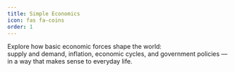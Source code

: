 ```yaml
---
title: Simple Economics
icon: fas fa-coins
order: 1
---
```


Explore how basic economic forces shape the world:  
supply and demand, inflation, economic cycles, and government policies — in a way that makes sense to everyday life.
